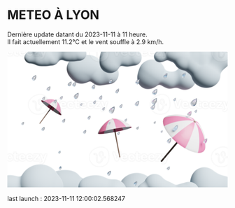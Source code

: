 # METEO À LYON

Dernière update datant du 2023-11-11 à 11 heure.  
Il fait actuellement 11.2°C et le vent souffle à 2.9 km/h.      

![](./.github/rain.png)

last launch : 2023-11-11 12:00:02.568247
